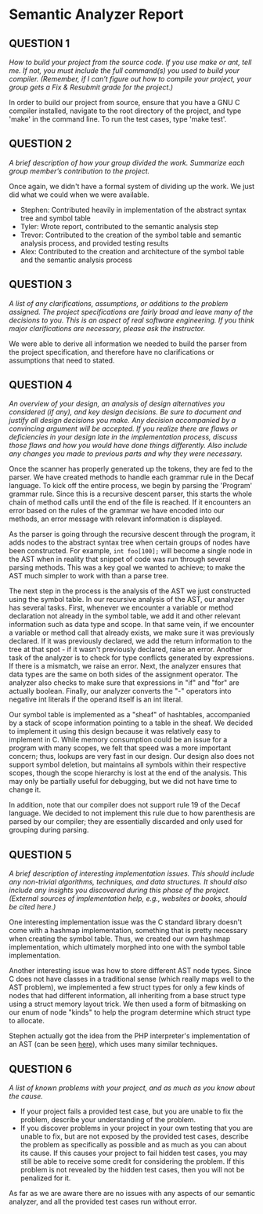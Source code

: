 # Semantic Analyzer Report

## QUESTION 1
*How to build your project from the source code. If you use make or ant, tell me. If not, you must include the full command(s) you used to build your compiler. (Remember, if I can’t figure out how to compile your project, your group gets a Fix & Resubmit grade for the project.)*

In order to build our project from source, ensure that you have a GNU C compiler installed, navigate to the root directory of the project, and type 'make' in the command line.  To run the test cases, type 'make test'.


## QUESTION 2
*A brief description of how your group divided the work. Summarize each group member’s contribution to the project.*

Once again, we didn't have a formal system of dividing up the work.  We just did what we could when we were available.

- Stephen: Contributed heavily in implementation of the abstract syntax tree and symbol table
- Tyler: Wrote report, contributed to the semantic analysis step
- Trevor:  Contributed to the creation of the symbol table and semantic analysis process, and provided testing results
- Alex: Contributed to the creation and architecture of the symbol table and the semantic analysis process


## QUESTION 3
*A list of any clarifications, assumptions, or additions to the problem assigned. The project specifications are fairly broad and leave many of the decisions to you. This is an aspect of real software engineering. If you think major clarifications are necessary, please ask the instructor.*

We were able to derive all information we needed to build the parser from the project specification, and therefore have no clarifications or assumptions that need to stated.


## QUESTION 4
*An overview of your design, an analysis of design alternatives you considered (if any), and key design decisions. Be sure to document and justify all design decisions you make. Any decision accompanied by a convincing argument will be accepted. If you realize there are flaws or deficiencies in your design late in the implementation process, discuss those flaws and how you would have done things differently. Also include any changes you made to previous parts and why they were necessary.*

Once the scanner has properly generated up the tokens, they are fed to the parser.  We have created methods to handle each grammar rule in the Decaf language.  To kick off the entire process, we begin by parsing the 'Program' grammar rule.  Since this is a recursive descent parser, this starts the whole chain of method calls until the end of the file is reached. If it encounters an error based on the rules of the grammar we have encoded into our methods, an error message with relevant information is displayed.

As the parser is going through the recursive descent through the program, it adds nodes to the abstract syntax tree when certain groups of nodes have been constructed.  For example, `int foo[100];` will become a single node in the AST when in reality that snippet of code was run through several parsing methods. This was a key goal we wanted to achieve; to make the AST much simpler to work with than a parse tree.

The next step in the process is the analysis of the AST we just constructed using the symbol table.  In our recursive analysis of the AST, our analyzer has several tasks.  First, whenever we encounter a variable or method declaration not already in the symbol table, we add it and other relevant information such as data type and scope.  In that same vein, if we encounter a variable or method call that already exists, we make sure it was previously declared.  If it was previously declared, we add the return information to the tree at that spot - if it wasn't previously declared, raise an error.  Another task of the analyzer is to check for type conflicts generated by expressions.  If there is a mismatch, we raise an error.  Next, the analyzer ensures that data types are the same on both sides of the assignment operator.  The analyzer also checks to make sure that expressions in "if" and "for" are actually boolean.  Finally, our analyzer converts the "-" operators into negative int literals if the operand itself is an int literal.

Our symbol table is implemented as a "sheaf" of hashtables, accompanied by a stack of scope information pointing to a table in the sheaf.  We decided to implement it using this design because it was relatively easy to implement in C. While memory consumption could be an issue for a program with many scopes, we felt that speed was a more important concern; thus, lookups are very fast in our design. Our design also does not support symbol deletion, but maintains all symbols within their respective scopes, though the scope hierarchy is lost at the end of the analysis. This may only be partially useful for debugging, but we did not have time to change it.

In addition, note that our compiler does not support rule 19 of the Decaf language. We decided to not implement this rule due to how parenthesis are parsed by our compiler; they are essentially discarded and only used for grouping during parsing.


## QUESTION 5
*A brief description of interesting implementation issues. This should include any non-trivial algorithms, techniques, and data structures. It should also include any insights you discovered during this phase of the project. (External sources of implementation help, e.g., websites or books, should be cited here.)*

One interesting implementation issue was the C standard library doesn't come with a hashmap implementation, something that is pretty necessary when creating the symbol table.  Thus, we created our own hashmap implementation, which ultimately morphed into one with the symbol table implementation.

Another interesting issue was how to store different AST node types. Since C does not have classes in a traditional sense (which really maps well to the AST problem), we implemented a few struct types for only a few kinds of nodes that had different information, all inheriting from a base struct type using a struct memory layout trick. We then used a form of bitmasking on our enum of node "kinds" to help the program determine which struct type to allocate.

Stephen actually got the idea from the PHP interpreter's implementation of an AST (can be seen [here](https://github.com/php/php-src/blob/master/Zend/zend_ast.h)), which uses many similar techniques.


## QUESTION 6
*A list of known problems with your project, and as much as you know about the cause.*

- If your project fails a provided test case, but you are unable to fix the problem, describe your understanding of the problem.
- If you discover problems in your project in your own testing that you are unable to fix, but are not exposed by the provided test cases, describe the problem as specifically as possible and as much as you can about its cause. If this causes your project to fail hidden test cases, you may still be able to receive some credit for considering the problem. If this problem is not revealed by the hidden test cases, then you will not be penalized for it.

As far as we are aware there are no issues with any aspects of our semantic analyzer, and all the provided test cases run without error.
